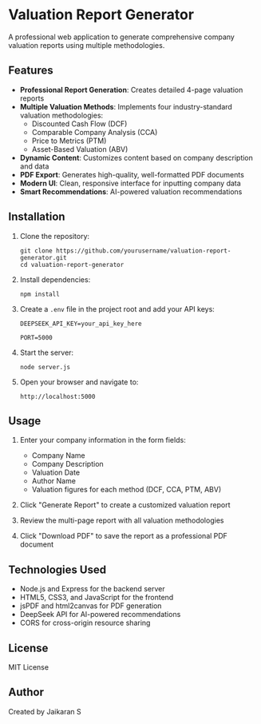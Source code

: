 # Valuation Report Generator

A professional web application to generate comprehensive company valuation reports using multiple methodologies.

## Features

- **Professional Report Generation**: Creates detailed 4-page valuation reports
- **Multiple Valuation Methods**: Implements four industry-standard valuation methodologies:
  - Discounted Cash Flow (DCF)
  - Comparable Company Analysis (CCA)
  - Price to Metrics (PTM)
  - Asset-Based Valuation (ABV)
- **Dynamic Content**: Customizes content based on company description and data
- **PDF Export**: Generates high-quality, well-formatted PDF documents
- **Modern UI**: Clean, responsive interface for inputting company data
- **Smart Recommendations**: AI-powered valuation recommendations

## Installation

1. Clone the repository:
   ```
   git clone https://github.com/yourusername/valuation-report-generator.git
   cd valuation-report-generator
   ```

2. Install dependencies:
   ```
   npm install
   ```

3. Create a `.env` file in the project root and add your API keys:
   ```
   DEEPSEEK_API_KEY=your_api_key_here
   
   PORT=5000
   ```

4. Start the server:
   ```
   node server.js
   ```

5. Open your browser and navigate to:
   ```
   http://localhost:5000
   ```

## Usage

1. Enter your company information in the form fields:
   - Company Name
   - Company Description
   - Valuation Date
   - Author Name
   - Valuation figures for each method (DCF, CCA, PTM, ABV)

2. Click "Generate Report" to create a customized valuation report

3. Review the multi-page report with all valuation methodologies

4. Click "Download PDF" to save the report as a professional PDF document

## Technologies Used

- Node.js and Express for the backend server
- HTML5, CSS3, and JavaScript for the frontend
- jsPDF and html2canvas for PDF generation
- DeepSeek API for AI-powered recommendations
- CORS for cross-origin resource sharing

## License

MIT License

## Author

Created by Jaikaran S 

